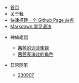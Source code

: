 <!-- docs/_sidebar.md -->

* [首页](/)
* [关于我](about)
* [快速搭建一个 Github Page 站点](create_a_github_page_site)
* [Markdown 常见语法](markdown)

- 神仙姐姐
  - [茜茜的访谈集锦](beautiful/interview_list)
  - [茜茜表演过的角色](beautiful/roles_performed)

- 日常随笔
  - [230907](diary/0907)
